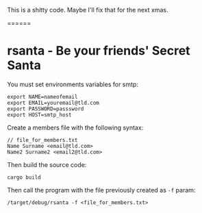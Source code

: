 This is a shitty code. Maybe I'll fix that for the next xmas.

======

# rsanta - Be your friends' Secret Santa

You must set environments variables for smtp:

```
export NAME=nameofemail
export EMAIL=youremail@tld.com
export PASSWORD=passsword
export HOST=smtp_host
```

Create a members file with the following syntax:

```
// file_for_members.txt
Name Surname <email@tld.com>
Name2 Surname2 <email2@tld.com>
```

Then build the source code:

```
cargo build
```

Then call the program with the file previously created as `-f` param:

```
/target/debug/rsanta -f <file_for_members.txt>
```
